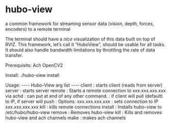 hubo-view
=========

a common framework for streaming sensor data (vision, depth, forces, encoders) to a remote terminal

The terminal should have a *nice* visualization of this data built on top of RVIZ.  This framework, let’s call it “HuboView”, should be usable for all tasks.  It should also handle bandwidth limitations by throttling the rate of data transfer.

Prerequisits:
Ach
OpenCV2

Install:
./hubo-view install

Usage:
---- Hubo-View arg list ----
client        : starts client (reads from server)
server        : starts server
remote        : Starts a remote connection to xxx.xxx.xxx.xxx via achd
              : can put at end of any other command. 
              : if client will pull (default) to IP, if server will push
              : Options:
                     xxx.xxx.xxx.xxx      : sets connection to IP xxx.xxx.xxx.xxx
                     kill                 : kills remote connections
install       : Installs hubo-view to /etc/hubo/hubo-view
remove        : Removes hubo-view
kill          : Kills and removes hubo-view and ach channels
make          : makes ach channels
